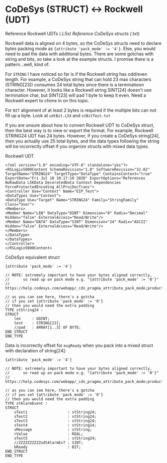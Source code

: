 # CoDeSys (STRUCT) <-> Rockwell (UDT)

Reference Rockwell UDTs (*.L5x)
Reference CoDeSys structs (*.txt)

Rockwell data is aligned on 4 bytes, so the CoDeSys structs need to declare bytes packing mode as `{attribute 'pack_mode' := '4'}`.  Else, you would need to pad the data with additional bytes.  There are some gotchas with string and bits, so take a look at the example structs.  I promise there is a pattern...well, kind of.

For `STRING` I have noticed so far is if the Rockwell string has odd/even length.  For example, a CoDeSys string that can hold 23 max characters (STRING[23]) consumes 24 total bytes since there is a terminatioon character.  However, it looks like a Rockwell string SINT[24] doesn't use termination char, but SINT[23] will pad 1 byte to keep it even.  Need a Rockwell expert to chime in on this topic.

For `BIT` alignment of at least 2 bytes is required if the multiple bits can not fill up a byte. Look at `udtBit.L5X` and `stBitTest.txt`

If you are unsure about how to convert Rockwell UDT to CoDeSys struct, then the best way is to view or export the format.  For example, Rockwell STRING24 UDT has 24 bytes.  However, if you create a CoDeSys string[24], then you actually use 25 total bytes, and the data types following the string will be incorrectly offset if you organize structs with mixed data types.


Rockwell UDT
```
<?xml version="1.0" encoding="UTF-8" standalone="yes"?>
<RSLogix5000Content SchemaRevision="1.0" SoftwareRevision="32.02" TargetName="STRING24" TargetType="DataType" ContainsContext="true" ExportDate="Fri Jul 10 10:17:10 2020" ExportOptions="References NoRawData L5KData DecoratedData Context Dependencies ForceProtectedEncoding AllProjDocTrans">
<Controller Use="Context" Name="EIP_Test">
<DataTypes Use="Context">
<DataType Use="Target" Name="STRING24" Family="StringFamily" Class="User">
<Members>
<Member Name="LEN" DataType="DINT" Dimension="0" Radix="Decimal" Hidden="false" ExternalAccess="Read/Write"/>
<Member Name="DATA" DataType="SINT" Dimension="24" Radix="ASCII" Hidden="false" ExternalAccess="Read/Write"/>
</Members>
</DataType>
</DataTypes>
</Controller>
</RSLogix5000Content>
```

CoDeSys equivalent struct
```
{attribute 'pack_mode' := '4'}

// NOTE: extremely important to have your bytes aligned correctly,
//      so read up on pack mode e.g. "{attribute 'pack_mode' := '0'}"
//      https://help.codesys.com/webapp/_cds_pragma_attribute_pack_mode;product=codesys;version=3.5.16.0

// as you can see here, there's a gotcha
// if you set {attribute 'pack_mode' := '0'}
// then you would need the extra padding
TYPE stString24 :
STRUCT
    len     : UDINT;
    text    : STRING[23];
    //pad   : ARRAY[1..3] OF BYTE;
END_STRUCT
END_TYPE
```

Data is incorrectly offset for `msgReady` when you pack into a mixed struct with declaration of string[24]:
```
{attribute 'pack_mode' := '4'}

// NOTE: extremely important to have your bytes aligned correctly,
//      so read up on pack mode e.g. "{attribute 'pack_mode' := '0'}"
//      https://help.codesys.com/webapp/_cds_pragma_attribute_pack_mode;product=codesys;version=3.5.16.0

// as you can see here, there's a gotcha
// if you set {attribute 'pack_mode' := '0'}
// then you would need the extra padding
TYPE stAlarmEvent :
STRUCT
    sTest1                  : stString24;
    sTest2                  : stString24;
    sTest3                  : stString24;
    sTest4                  : stString24;
    sMessage                : stString;
    rValue                  : REAL;
    sTest5                  : stString24;
    //ZZZZZZZZZZudtAlarmEv7 : SINT;
    bReady                  : BIT;
END_STRUCT
END_TYPE
```